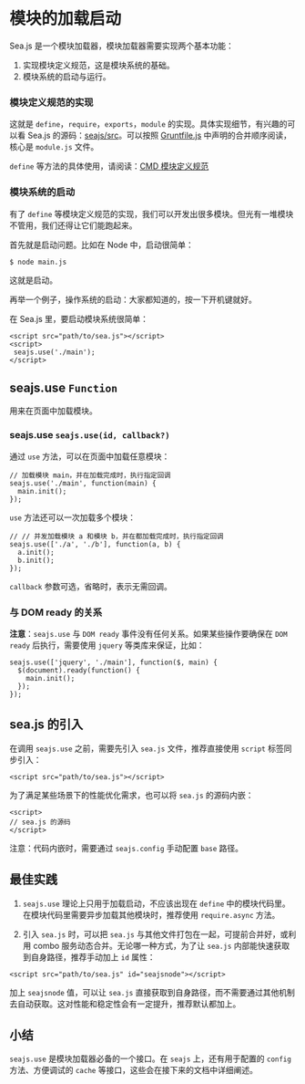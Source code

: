 # 模块的加载启动

Sea.js 是一个模块加载器，模块加载器需要实现两个基本功能：

1.  实现模块定义规范，这是模块系统的基础。
2.  模块系统的启动与运行。

### 模块定义规范的实现

这就是 `define`，`require`，`exports`，`module` 的实现。具体实现细节，有兴趣的可以看 Sea.js 的源码：[seajs/src](https://github.com/seajs/seajs/tree/master/src)。可以按照 [Gruntfile.js](https://github.com/seajs/seatools/blob/master/Gruntfile.js#L98) 中声明的合并顺序阅读，核心是 `module.js` 文件。

`define` 等方法的具体使用，请阅读：[CMD 模块定义规范](https://github.com/seajs/seajs/issues/242)

### 模块系统的启动

有了 `define` 等模块定义规范的实现，我们可以开发出很多模块。但光有一堆模块不管用，我们还得让它们能跑起来。

首先就是启动问题。比如在 Node 中，启动很简单：

```
$ node main.js 
```

这就是启动。

再举一个例子，操作系统的启动：大家都知道的，按一下开机键就好。

在 Sea.js 里，要启动模块系统很简单：

```
<script src="path/to/sea.js"></script>
<script>
 seajs.use('./main');
</script>
```

## seajs.use `Function`

用来在页面中加载模块。

### seajs.use `seajs.use(id, callback?)`

通过 `use` 方法，可以在页面中加载任意模块：

```
// 加载模块 main，并在加载完成时，执行指定回调
seajs.use('./main', function(main) {
  main.init();
});
```

`use` 方法还可以一次加载多个模块：

```
// // 并发加载模块 a 和模块 b，并在都加载完成时，执行指定回调
seajs.use(['./a', './b'], function(a, b) {
  a.init();
  b.init();
});
```

`callback` 参数可选，省略时，表示无需回调。

### 与 DOM ready 的关系

**注意**：`seajs.use` 与 `DOM ready` 事件没有任何关系。如果某些操作要确保在 `DOM ready` 后执行，需要使用 `jquery` 等类库来保证，比如：

```
seajs.use(['jquery', './main'], function($, main) {
  $(document).ready(function() {
    main.init();
  });
});
```

## sea.js 的引入

在调用 `seajs.use` 之前，需要先引入 `sea.js` 文件，推荐直接使用 `script` 标签同步引入：

```
<script src="path/to/sea.js"></script>
```

为了满足某些场景下的性能优化需求，也可以将 `sea.js` 的源码内嵌：

```
<script>
// sea.js 的源码
</script>
```

注意：代码内嵌时，需要通过 `seajs.config` 手动配置 `base` 路径。

## 最佳实践

1.  `seajs.use` 理论上只用于加载启动，不应该出现在 `define` 中的模块代码里。在模块代码里需要异步加载其他模块时，推荐使用 `require.async` 方法。

2.  引入 `sea.js` 时，可以把 `sea.js` 与其他文件打包在一起，可提前合并好，或利用 combo 服务动态合并。无论哪一种方式，为了让 `sea.js` 内部能快速获取到自身路径，推荐手动加上 `id` 属性：

```
<script src="path/to/sea.js" id="seajsnode"></script>
```

加上 `seajsnode` 值，可以让 `sea.js` 直接获取到自身路径，而不需要通过其他机制去自动获取。这对性能和稳定性会有一定提升，推荐默认都加上。

## 小结

`seajs.use` 是模块加载器必备的一个接口。在 `seajs` 上，还有用于配置的 `config` 方法、方便调试的 `cache` 等接口，这些会在接下来的文档中详细阐述。
